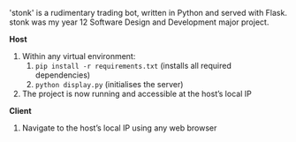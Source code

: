'stonk' is a rudimentary trading bot, written in Python and served with Flask. stonk was my year 12 Software Design and Development major project.

**Host**
1. Within any virtual environment:
   1. `pip install -r requirements.txt` (installs all required dependencies)
   1. `python display.py` (initialises the server)
1. The project is now running and accessible at the host’s local IP

**Client**
1. Navigate to the host’s local IP using any web browser
